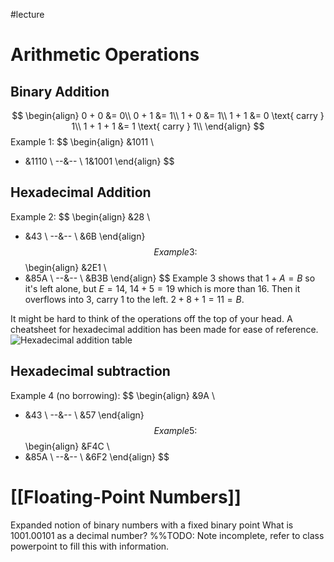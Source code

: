 #lecture
# Arithmetic Operations
## Binary Addition
$$ 
\begin{align}
0 + 0 &= 0\\
0 + 1 &= 1\\
1 + 0 &= 1\\
1 + 1 &= 0 \text{ carry } 1\\
1 + 1 + 1 &= 1 \text{ carry } 1\\
\end{align}
$$
Example 1: 
$$ 
\begin{align}
&1011 \\
+ &1110 \\
--&-- \\
1&1001
\end{align}
$$
## Hexadecimal Addition
Example 2: 
$$ 
\begin{align}
&28 \\
+ &43 \\
--&-- \\
&6B
\end{align}
$$
Example 3:
$$ 
\begin{align}
&2E1 \\
+ &85A \\
--&-- \\
&B3B
\end{align}
$$
Example 3 shows that $1 + A = B$ so it's left alone, but $E = 14$, $14 + 5 = 19$ which is more than $16$. Then it overflows into $3$, carry $1$ to the left. $2 + 8 + 1 = 11 = B.$

It might be hard to think of the operations off the top of your head. A cheatsheet for hexadecimal addition has been made for ease of reference.
![Hexadecimal addition table](https://www.tutorialspoint.com/computer_logical_organization/images/hexadecimal_addition_table.jpg)
## Hexadecimal subtraction
Example 4 (no borrowing): 
$$ 
\begin{align}
&9A \\
+ &43 \\
--&-- \\
&57
\end{align}
$$
Example 5:
$$ 
\begin{align}
&F4C \\
+ &85A \\
--&-- \\
&6F2
\end{align}
$$
# [[Floating-Point Numbers]]
Expanded notion of binary numbers with a fixed binary point
What is 1001.00101 as a decimal number?
%%TODO: Note incomplete, refer to class powerpoint to fill this with information.